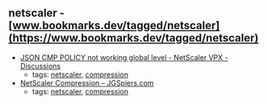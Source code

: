 netscaler - [www.bookmarks.dev/tagged/netscaler](https://www.bookmarks.dev/tagged/netscaler)
---
* [JSON CMP POLICY not working global level - NetScaler VPX - Discussions](https://discussions.citrix.com/topic/387724-json-cmp-policy-not-working-global-level/)
    * tags: [netscaler](../tagged/netscaler.md), [compression](../tagged/compression.md)
* [NetScaler Compression – JGSpiers.com](http://www.jgspiers.com/netscaler-compression/)
    * tags: [netscaler](../tagged/netscaler.md), [compression](../tagged/compression.md)
